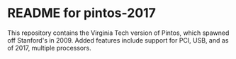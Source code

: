 
README for pintos-2017
======================

This repository contains the Virginia Tech version of Pintos, which spawned off Stanford's
in 2009.  Added features include support for PCI, USB, and as of 2017, multiple processors.

